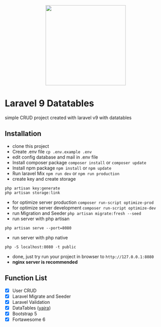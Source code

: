 <p align="center">
    <a href="https://laravel.com" target="_blank">
        <img src="https://raw.githubusercontent.com/laravel/art/master/logo-lockup/5%20SVG/2%20CMYK/1%20Full%20Color/laravel-logolockup-cmyk-red.svg" width="250">
    </a>
</p>

# Laravel 9 Datatables
simple CRUD project created with laravel v9 with datatables

## Installation

* clone this project
* Create .env file `cp .env.example .env`
* edit config database and mail in .env file
* Install composer package `composer install` or `composer update`
* Install npm package `npm install` or `npm update`
* Run laravel Mix `npm run dev` or `npm run production`
* create key and create storage
```
php artisan key:generate
php artisan storage:link
```
* for optimize server production `composer run-script optimize-prod`
* for optimize server development `composer run-script optimize-dev`
* run Migration and Seeder `php artisan migrate:fresh --seed`
* run server with php artisan
```
php artisan serve --port=8080
```
* run server with php native
```
php -S localhost:8080 -t public
```
* done, just try run your project in browser to `http://127.0.0.1:8080`
* **nginx server is recommended**

## Function List

* [x] User CRUD
* [x] Laravel Migrate and Seeder
* [x] Laravel Validation
* [x] DataTables ([yajra](https://github.com/yajra/laravel-datatables))
* [x] Bootstrap 5
* [x] Fortawesome 6
